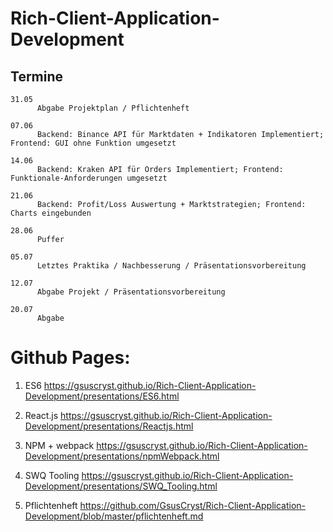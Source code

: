 # Rich-Client-Application-Development

## Termine

```
31.05
      Abgabe Projektplan / Pflichtenheft
```

```
07.06
      Backend: Binance API für Marktdaten + Indikatoren Implementiert; Frontend: GUI ohne Funktion umgesetzt
```

```
14.06
      Backend: Kraken API für Orders Implementiert; Frontend: Funktionale-Anforderungen umgesetzt
```

```
21.06
      Backend: Profit/Loss Auswertung + Marktstrategien; Frontend: Charts eingebunden
```

```
28.06
      Puffer
```

```
05.07
      Letztes Praktika / Nachbesserung / Präsentationsvorbereitung
```

```
12.07
      Abgabe Projekt / Präsentationsvorbereitung
```

```
20.07
      Abgabe
```

# Github Pages:

1. ES6
https://gsuscryst.github.io/Rich-Client-Application-Development/presentations/ES6.html

2. React.js
https://gsuscryst.github.io/Rich-Client-Application-Development/presentations/Reactjs.html

3. NPM + webpack
https://gsuscryst.github.io/Rich-Client-Application-Development/presentations/npmWebpack.html

4. SWQ Tooling
https://gsuscryst.github.io/Rich-Client-Application-Development/presentations/SWQ_Tooling.html

5. Pflichtenheft
https://github.com/GsusCryst/Rich-Client-Application-Development/blob/master/pflichtenheft.md
